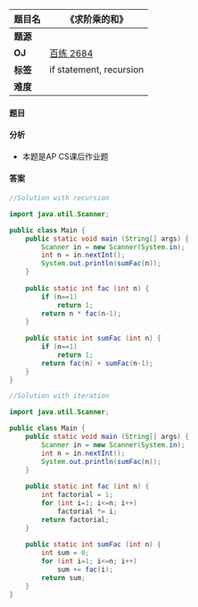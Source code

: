 |题目名|《求阶乘的和》|  
|---|---|  
|**题源**||  
|**OJ**|[百练 2684](http://bailian.openjudge.cn/practice/2684/)|  
|**标签**|if statement, recursion|  
|**难度**||  

#### 题目
#### 分析 
* 本题是AP CS课后作业题
#### 答案

```java
//Solution with recursion

import java.util.Scanner;

public class Main {
	public static void main (String[] args) {
		Scanner in = new Scanner(System.in);
		int n = in.nextInt();
		System.out.println(sumFac(n));
	}
	
	public static int fac (int n) {
		if (n==1)
			return 1;
		return n * fac(n-1);
	}
	
	public static int sumFac (int n) {
		if (n==1)
			return 1;
		return fac(n) + sumFac(n-1);
	}
}
```

```java
//Solution with iteration

import java.util.Scanner;

public class Main {
	public static void main (String[] args) {
		Scanner in = new Scanner(System.in);
		int n = in.nextInt();
		System.out.println(sumFac(n));
	}
	
	public static int fac (int n) {
		int factorial = 1;
		for (int i=1; i<=n; i++)
			factorial *= i;
		return factorial;
	}
	
	public static int sumFac (int n) {
		int sum = 0;
		for (int i=1; i<=n; i++)
			sum += fac(i);
		return sum;
	}
}
```
